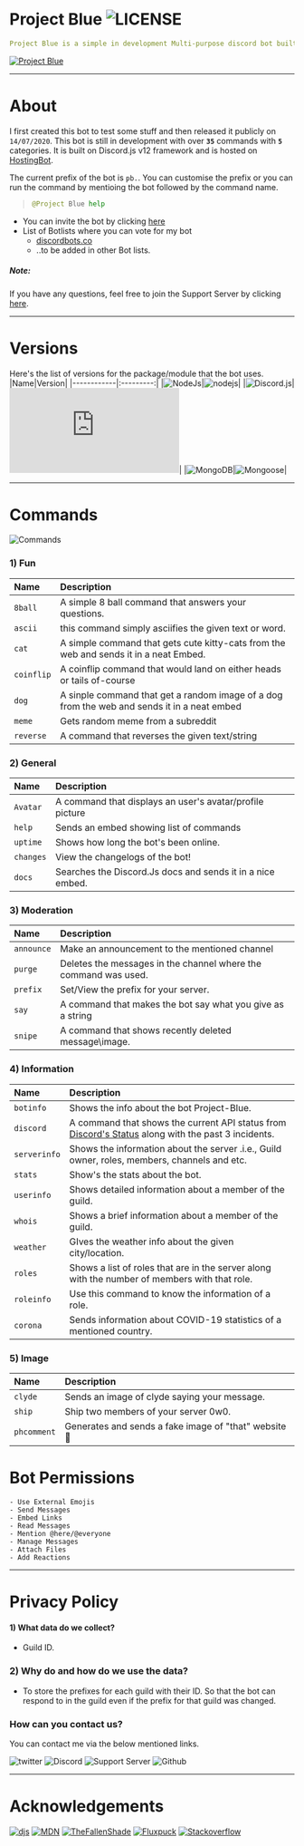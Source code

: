 # Project Blue ![LICENSE](https://img.shields.io/github/license/ZEUSGMJ/Project-Blue?style=flat-square)

```yaml
Project Blue is a simple in development Multi-purpose discord bot built on Discord.js. This bot offers some various commands. You can use "pb.help" to view those commands!
```
[![Project Blue](https://i.imgur.com/dtSY1JF.jpg "Click here to invite the Bot!")](https://discord.com/oauth2/authorize?client_id=724213925767544893&scope=bot&permissions=519232)  
___
# About
I first created this bot to test some stuff and then released it publicly on `14/07/2020`. This bot is still in development with over **`35`** commands with **`5`** categories. It is built on Discord.js v12 framework and is hosted on [HostingBot](https://clients.hostingbot.net/aff.php?aff=14).

The current prefix of the bot is `pb.`. You can customise the prefix or you can run the command by mentioing the bot followed by the command name.
> ```python
> @Project Blue help
> ```

- You can invite the bot by clicking [here](https://discord.com/oauth2/authorize?client_id=724213925767544893&scope=bot&permissions=519232)
- List of Botlists where you can vote for my bot
  - [discordbots.co](https://discordbots.co/bot/project-blue)
  - ..to be added in other Bot lists.

##### Note: 
If you have any questions, feel free to join the Support Server by clicking [here](https://discord.gg/Yb3DjCmk99).
___
# Versions

Here's the list of versions for the package/module that the bot uses.
|Name|Version|
|------------|:---------:|
|![NodeJs](https://img.shields.io/badge/Node.js-%23339933?style=flat-square&logo=node.js&logoColor=white&link=https://nodejs.org/en/)|![nodejs](https://img.shields.io/badge/node-15.2.1-%23339933?color=blue&style=flat-square&link=https://nodejs.org/en/)|
|![Discord.js](https://img.shields.io/badge/-Discord.js-%232196f3?style=flat-square&link=https://discord.js.org/#/)|![djs](https://img.shields.io/npm/v/discord.js)|
|![MongoDB](https://img.shields.io/badge/-Mongoose-%2347A248?logo=MongoDB&color=green&style=flat-square&link=https://www.npmjs.com/package/mongoose)|![Mongoose](https://img.shields.io/npm/v/mongoose)|
___
# Commands

![Commands](https://imgur.com/1SZwWdch.jpg "Project Blue Commands")

### 1) Fun
| Name | Description |
|:---|:---|
|`8ball`|A simple 8 ball command that answers your questions.|
|`ascii`| this command simply asciifies the given text or word.|
|`cat`|A simple command that gets cute kitty-cats from the web and sends it in a neat Embed.|
|`coinflip`|A coinflip command that would land on either heads or tails of-course|
|`dog`|A sinple command that get a random image of a dog from the web and sends it in a neat embed|
|`meme`|Gets random meme from a subreddit|
|`reverse`|A command that reverses the given text/string|

### 2) General
| Name | Description |
|:---|:---|
|`Avatar`|A command that displays an user's avatar/profile picture|
|`help`|Sends an embed showing list of commands|
|`uptime`|Shows how long the bot's been online.|
|`changes`| View the changelogs of the bot!|
|`docs`|Searches the Discord.Js docs and sends it in a nice embed.|

### 3) Moderation
| Name | Description |
|:---|:---|
|`announce`|Make an announcement to the mentioned channel|
|`purge`|Deletes the messages in the channel where the command was used.|
|`prefix`|Set/View the prefix for your server.|
|`say`| A command that makes the bot say what you give as a string|
|`snipe`|A command that shows recently deleted message\image.|

### 4) Information
| Name | Description |
|:---|:---|
|`botinfo`|Shows the info about the bot Project-Blue.|
|`discord`| A command that shows the current API status from [Discord's Status](https://discordstatus.com/) along with the past 3 incidents.|
|`serverinfo`| Shows the information about the server .i.e., Guild owner, roles, members, channels and etc.|
|`stats`|Show's the stats about the bot.|
|`userinfo`|Shows detailed information about a member of the guild.|
|`whois`|Shows a brief information about a member of the guild.|
|`weather`| GIves the weather info about the given city/location.|
|`roles`| Shows a list of roles that are in the server along with the number of members with that role.|
|`roleinfo`| Use this command to know the information of a role.|
|`corona`| Sends information about COVID-19 statistics of a mentioned country.|

### 5) Image
| Name | Description |
|:---|:---|
|`clyde`| Sends an image of clyde saying your message.|
|`ship`| Ship two members of your server 0w0.|
|`phcomment`| Generates and sends a fake image of "that" website 👀|

# Bot Permissions
```
- Use External Emojis
- Send Messages
- Embed Links
- Read Messages
- Mention @here/@everyone
- Manage Messages
- Attach Files
- Add Reactions
```
___
# Privacy Policy

#### 1) What data do we collect?
- Guild ID.
### 2) Why do and how do we use the data?
- To store the prefixes for each guild with their ID. So that the bot can respond to in the guild even if the prefix for that guild was changed.
### How can you contact us?
You can contact me via the below mentioned links.  

![twitter](https://img.shields.io/badge/-Twitter-blue?logo=twitter&style=for-the-badge&color=blue&link=https://twitter.com/ZEUSGMJ "Twitter") ![Discord](https://img.shields.io/badge/-Discord-%23909CFC?logo=discord&style=for-the-badge&link=https://discord.com/users/438054607571386378&logoColor=9cf "ZEUSGMJ") ![Support Server](https://img.shields.io/discord/762309429600583690?style=for-the-badge&link=https://discord.gg/Yb3DjCmk99 "Support Server") ![Github](https://img.shields.io/github/followers/ZEUSGMJ?logo=github&style=for-the-badge "Github")
___
# Acknowledgements

[![djs](https://img.shields.io/badge/Docs-Discord.js-informational?style=flat)](https://discord.js.org/#/) [![MDN](https://img.shields.io/badge/MDN-MDN%20Web%20Docs-black?logo=mdn-web-docs&style=flat)](https://developer.mozilla.org/en-US/docs/Web/JavaScript/Reference) [![TheFallenShade](https://img.shields.io/badge/TheFallenShade-black?logo=github&style=flat)](https://github.com/TheFallenShade) [![Fluxpuck](https://img.shields.io/badge/Fluxpuck-black?logo=github&style=flat)](https://github.com/Fluxpuck) [![Stackoverflow](https://img.shields.io/badge/stackoverflow-white?logo=stackoverflow&style=flat)](https://stackoverflow.com/)
